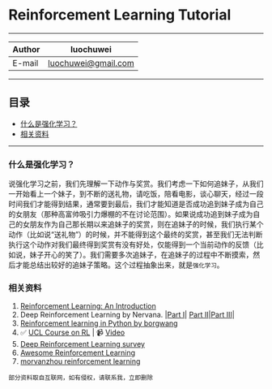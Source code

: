 # Reinforcement Learning Tutorial

****
	
|Author|luochuwei
|---|---
|E-mail|luochuwei@gmail.com

****
## 目录
* [什么是强化学习？](#什么是强化学习？)
* [相关资料](#相关资料)
****

### 什么是强化学习？
说强化学习之前，我们先理解一下动作与奖赏。我们考虑一下如何追妹子，从我们一开始看上一个妹子，到不断的送礼物，请吃饭，陪看电影，谈心聊天，经过一段时间我们才能得到结果，通常要到最后，我们才能知道是否成功追到妹子成为自己的女朋友（那种高富帅吸引力爆棚的不在讨论范围）。如果说成功追到妹子成为自己的女朋友作为自己那长期以来追妹子的奖赏，则在追妹子的时候，我们执行某个动作（比如说“送礼物”）的时候，并不能得到这个最终的奖赏，甚至我们无法判断执行这个动作对我们最终得到奖赏有没有好处，仅能得到一个当前动作的反馈（比如说，妹子开心的笑了）。我们需要多次追妹子，在追妹子的过程中不断摸索，然后才能总结出较好的追妹子策略。这个过程抽象出来，就是`强化学习`。

### 相关资料

1. [Reinforcement Learning: An Introduction](http://incompleteideas.net/sutton/book/the-book-2nd.html)
2. Deep Reinforcement Learning by Nervana. |[Part I](https://www.intelnervana.com/demystifying-deep-reinforcement-learning/)| [Part II](https://www.intelnervana.com/deep-reinforcement-learning-with-neon/)|[Part III](https://www.intelnervana.com/openai/)|
3. [Reinforcement learning in Python by borgwang](https://github.com/borgwang/reinforce_py)
4. :white_check_mark: [UCL Course on RL](http://www0.cs.ucl.ac.uk/staff/d.silver/web/Teaching.html)	| :video_camera:	[Video](https://www.bilibili.com/video/av10576305/)
5. [Deep Reinforcement Learning survey](https://github.com/andrewliao11/Deep-Reinforcement-Learning-Survey)
6. [Awesome Reinforcement Learning](https://github.com/aikorea/awesome-rl)
7. [morvanzhou reinforcement learning](https://morvanzhou.github.io/tutorials/machine-learning/reinforcement-learning/)

```
部分资料取自互联网，如有侵权，请联系我，立即删除
```
